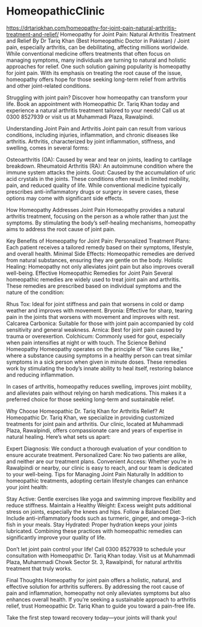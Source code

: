 # HomeopathicClinic
https://drtariqkhan.com/homeopathy-for-joint-pain-natural-arthritis-treatment-and-relief/
Homeopathy for Joint Pain: Natural Arthritis Treatment and Relief
By Dr Tariq Khan (Best Homeopathic Doctor in Pakistan) /
Joint pain, especially arthritis, can be debilitating, affecting millions worldwide. While conventional medicine offers treatments that often focus on managing symptoms, many individuals are turning to natural and holistic approaches for relief. One such solution gaining popularity is homeopathy for joint pain. With its emphasis on treating the root cause of the issue, homeopathy offers hope for those seeking long-term relief from arthritis and other joint-related conditions.

Struggling with joint pain? Discover how homeopathy can transform your life. Book an appointment with Homeopathic Dr. Tariq Khan today and experience a natural arthritis treatment tailored to your needs! Call us at 0300 8527939 or visit us at Muhammadi Plaza, Rawalpindi.

Understanding Joint Pain and Arthritis
Joint pain can result from various conditions, including injuries, inflammation, and chronic diseases like arthritis. Arthritis, characterized by joint inflammation, stiffness, and swelling, comes in several forms:

Osteoarthritis (OA): Caused by wear and tear on joints, leading to cartilage breakdown.
Rheumatoid Arthritis (RA): An autoimmune condition where the immune system attacks the joints.
Gout: Caused by the accumulation of uric acid crystals in the joints.
These conditions often result in limited mobility, pain, and reduced quality of life. While conventional medicine typically prescribes anti-inflammatory drugs or surgery in severe cases, these options may come with significant side effects.

How Homeopathy Addresses Joint Pain
Homeopathy provides a natural arthritis treatment, focusing on the person as a whole rather than just the symptoms. By stimulating the body’s self-healing mechanisms, homeopathy aims to address the root cause of joint pain.

Key Benefits of Homeopathy for Joint Pain:
Personalized Treatment Plans: Each patient receives a tailored remedy based on their symptoms, lifestyle, and overall health.
Minimal Side Effects: Homeopathic remedies are derived from natural substances, ensuring they are gentle on the body.
Holistic Healing: Homeopathy not only alleviates joint pain but also improves overall well-being.
Effective Homeopathic Remedies for Joint Pain
Several homeopathic remedies are widely used to treat joint pain and arthritis. These remedies are prescribed based on individual symptoms and the nature of the condition:

Rhus Tox: Ideal for joint stiffness and pain that worsens in cold or damp weather and improves with movement.
Bryonia: Effective for sharp, tearing pain in the joints that worsens with movement and improves with rest.
Calcarea Carbonica: Suitable for those with joint pain accompanied by cold sensitivity and general weakness.
Arnica: Best for joint pain caused by trauma or overexertion.
Colchicum: Commonly used for gout, especially when pain intensifies at night or with touch.
The Science Behind Homeopathy
Homeopathy operates on the principle of “like cures like,” where a substance causing symptoms in a healthy person can treat similar symptoms in a sick person when given in minute doses. These remedies work by stimulating the body’s innate ability to heal itself, restoring balance and reducing inflammation.

In cases of arthritis, homeopathy reduces swelling, improves joint mobility, and alleviates pain without relying on harsh medications. This makes it a preferred choice for those seeking long-term and sustainable relief.

Why Choose Homeopathic Dr. Tariq Khan for Arthritis Relief?
At Homeopathic Dr. Tariq Khan, we specialize in providing customized treatments for joint pain and arthritis. Our clinic, located at Muhammadi Plaza, Rawalpindi, offers compassionate care and years of expertise in natural healing. Here’s what sets us apart:

Expert Diagnosis: We conduct a thorough evaluation of your condition to ensure accurate treatment.
Personalized Care: No two patients are alike, and neither are our treatment plans.
Convenient Access: Whether you’re in Rawalpindi or nearby, our clinic is easy to reach, and our team is dedicated to your well-being.
Tips for Managing Joint Pain Naturally
In addition to homeopathic treatments, adopting certain lifestyle changes can enhance your joint health:

Stay Active: Gentle exercises like yoga and swimming improve flexibility and reduce stiffness.
Maintain a Healthy Weight: Excess weight puts additional stress on joints, especially the knees and hips.
Follow a Balanced Diet: Include anti-inflammatory foods such as turmeric, ginger, and omega-3-rich fish in your meals.
Stay Hydrated: Proper hydration keeps your joints lubricated.
Combining these practices with homeopathic remedies can significantly improve your quality of life.

Don’t let joint pain control your life! Call 0300 8527939 to schedule your consultation with Homeopathic Dr. Tariq Khan today. Visit us at Muhammadi Plaza, Muhammadi Chowk Sector St. 3, Rawalpindi, for natural arthritis treatment that truly works.

Final Thoughts
Homeopathy for joint pain offers a holistic, natural, and effective solution for arthritis sufferers. By addressing the root cause of pain and inflammation, homeopathy not only alleviates symptoms but also enhances overall health. If you’re seeking a sustainable approach to arthritis relief, trust Homeopathic Dr. Tariq Khan to guide you toward a pain-free life.

Take the first step toward recovery today—your joints will thank you!
